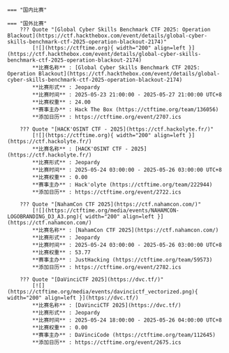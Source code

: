     === "国内比赛"
    
    === "国外比赛"
        ??? Quote "[Global Cyber Skills Benchmark CTF 2025: Operation Blackout](https://ctf.hackthebox.com/event/details/global-cyber-skills-benchmark-ctf-2025-operation-blackout-2174)"  
            [![](https://ctftime.org){ width="200" align=left }](https://ctf.hackthebox.com/event/details/global-cyber-skills-benchmark-ctf-2025-operation-blackout-2174)  
            **比赛名称** : [Global Cyber Skills Benchmark CTF 2025: Operation Blackout](https://ctf.hackthebox.com/event/details/global-cyber-skills-benchmark-ctf-2025-operation-blackout-2174)  
            **比赛形式** : Jeopardy  
            **比赛时间** : 2025-05-23 21:00:00 - 2025-05-27 21:00:00 UTC+8  
            **比赛权重** : 24.00  
            **赛事主办** : Hack The Box (https://ctftime.org/team/136056)  
            **添加日历** : https://ctftime.org/event/2707.ics  
            
        ??? Quote "[HACK'OSINT CTF - 2025](https://ctf.hackolyte.fr/)"  
            [![](https://ctftime.org){ width="200" align=left }](https://ctf.hackolyte.fr/)  
            **比赛名称** : [HACK'OSINT CTF - 2025](https://ctf.hackolyte.fr/)  
            **比赛形式** : Jeopardy  
            **比赛时间** : 2025-05-24 03:00:00 - 2025-05-26 03:00:00 UTC+8  
            **比赛权重** : 0.00  
            **赛事主办** : Hack'olyte (https://ctftime.org/team/222944)  
            **添加日历** : https://ctftime.org/event/2722.ics  
            
        ??? Quote "[NahamCon CTF 2025](https://ctf.nahamcon.com/)"  
            [![](https://ctftime.org/media/events/NAHAMCON-LOGOBRANDING_D3_A3.png){ width="200" align=left }](https://ctf.nahamcon.com/)  
            **比赛名称** : [NahamCon CTF 2025](https://ctf.nahamcon.com/)  
            **比赛形式** : Jeopardy  
            **比赛时间** : 2025-05-24 03:00:00 - 2025-05-26 03:00:00 UTC+8  
            **比赛权重** : 53.77  
            **赛事主办** : JustHacking (https://ctftime.org/team/59573)  
            **添加日历** : https://ctftime.org/event/2782.ics  
            
        ??? Quote "[DaVinciCTF 2025](https://dvc.tf/)"  
            [![](https://ctftime.org/media/events/davincictf_vectorized.png){ width="200" align=left }](https://dvc.tf/)  
            **比赛名称** : [DaVinciCTF 2025](https://dvc.tf/)  
            **比赛形式** : Jeopardy  
            **比赛时间** : 2025-05-24 18:00:00 - 2025-05-26 04:00:00 UTC+8  
            **比赛权重** : 0.00  
            **赛事主办** : DaVinciCode (https://ctftime.org/team/112645)  
            **添加日历** : https://ctftime.org/event/2675.ics  
            